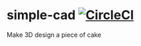 # simple-cad [![CircleCI](https://circleci.com/gh/hectord/simple-cad.svg?style=svg)](https://circleci.com/gh/hectord/simple-cad)

Make 3D design a piece of cake

